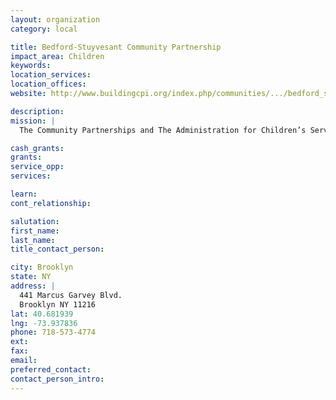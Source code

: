 ```yaml
---
layout: organization
category: local

title: Bedford-Stuyvesant Community Partnership
impact_area: Children
keywords: 
location_services: 
location_offices: 
website: http://www.buildingcpi.org/index.php/communities/.../bedford_stuyvesant/

description: 
mission: |
  The Community Partnerships and The Administration for Children’s Services (ACS) work hand-in-hand with local community groups, faith-based institutions, non-profits and individuals in New York City neighborhoods to build a safety net for children and families. The Community Partnerships work with ACS to promote child safety and strengthen the community’s ability to keep children safe and support families. One of the Partnerships’ chief tasks is to help recruit strong and loving foster families in their neighborhoods. When families need help – and when children need safe and loving foster homes – the Community Partnerships are there to help.

cash_grants: 
grants: 
service_opp: 
services: 

learn: 
cont_relationship: 

salutation: 
first_name: 
last_name: 
title_contact_person: 

city: Brooklyn
state: NY
address: |
  441 Marcus Garvey Blvd.     
  Brooklyn NY 11216
lat: 40.681939
lng: -73.937836
phone: 718-573-4774
ext: 
fax: 
email: 
preferred_contact: 
contact_person_intro: 
---
```

